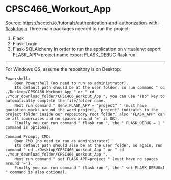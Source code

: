 # CPSC466_Workout_App

Source: https://scotch.io/tutorials/authentication-and-authorization-with-flask-login
Three main packages needed to run the project:
1. Flask
2. Flask-Login
3. Flask-SQLAlchemy
In order to run the application on virtualenv:
export FLASK_APP=project name
export FLASK_DEBUG
flask run

********************************************************************

For Windows OS, assume the repository is on Desktop:

    Powershell:
        Open Powershell (no need to run as administrator).
        Its default path should be at the user folder, so run command " cd ./Desktop/CPSC466_Workout_App " or " cd ./Your_download_folder/CPSC466_Workout_App ", you can use "Tab" key to automatically complete the file/folder name.
        Next run command " $env:FLASK_APP = "project" " (must have quotation marks around the word project, "project" indicates to the project folder inside our repository root folder; also 'FLASK_APP' can be all lowercases and no spaces around '=' is OK).
        Finally you can run command " flask run ", the " FLASK_DEBUG = 1 " command is optional.

    Command Prompt, CMD:
        Open CMD (no need to run as administrator).
        Its default path should also be at the user folder, so again, run command " cd ./Desktop/CPSC466_Workout_App " or " cd ./Your_download_folder/CPSC466_Workout_App ".
        Next run command " set FLASK_APP=project " (must have no spaces around '=').
        Finally you can run command " flask run ", the " set FLASK_DEBUG=1 " command is also optional.
